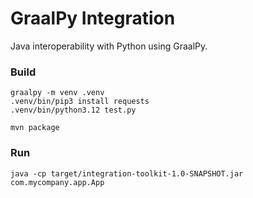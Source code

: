 # GraalPy Integration

Java interoperability with Python using GraalPy.

### Build

```
graalpy -m venv .venv
.venv/bin/pip3 install requests
.venv/bin/python3.12 test.py 
```

```
mvn package
```

### Run

```
java -cp target/integration-toolkit-1.0-SNAPSHOT.jar com.mycompany.app.App
```
